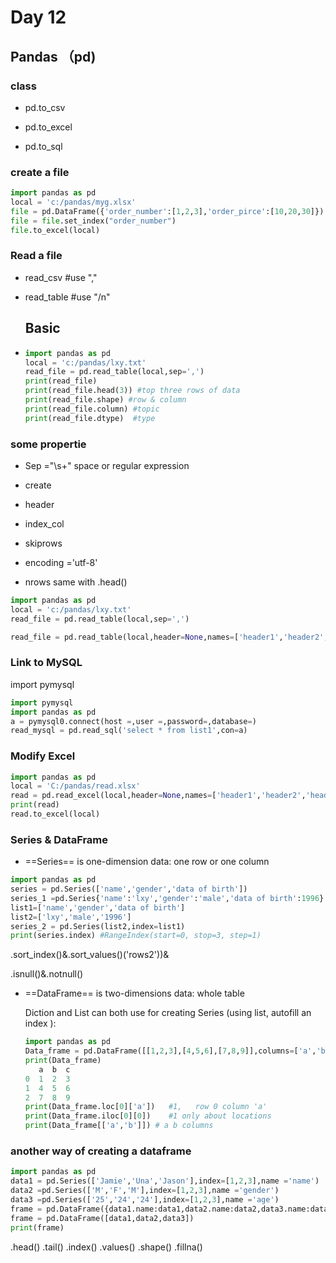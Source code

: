 # Day 12

## Pandas  （pd)

### class 

* pd.to_csv

* pd.to_excel

* pd.to_sql

### create a file

```python
import pandas as pd
local = 'c:/pandas/myg.xlsx'
file = pd.DataFrame({'order_number':[1,2,3],'order_pirce':[10,20,30]})
file = file.set_index("order_number")
file.to_excel(local)


```

### Read a file

* read_csv #use ","

* read_table  #use "/n"

  ## Basic

* ```python
  import pandas as pd
  local = 'c:/pandas/lxy.txt'
  read_file = pd.read_table(local,sep=',')  
  print(read_file)
  print(read_file.head(3)) #top three rows of data
  print(read_file.shape) #row & column
  print(read_file.column) #topic
  print(read_file.dtype)  #type
  ```

### some propertie

* Sep ="\s+" space or regular expression

* create 

* header

* index_col
* skiprows
* encoding ='utf-8'
* nrows same with .head()



``` python
import pandas as pd
local = 'c:/pandas/lxy.txt'
read_file = pd.read_table(local,sep=',')  

read_file = pd.read_table(local,header=None,names=['header1','header2','header3'],index_col='header3',skiprows[2,3])  
```

### Link to MySQL

import pymysql

```python
import pymysql
import pandas as pd
a = pymysql0.connect(host =,user =,password=,database=)
read_mysql = pd.read_sql('select * from list1',con=a)
```

### Modify Excel

```python
import pandas as pd
local = 'C:/pandas/read.xlsx'
read = pd.read_excel(local,header=None,names=['header1','header2','header3'],index_col='header3')
print(read)
read.to_excel(local)
```

### Series & DataFrame

* ==Series== is one-dimension data: one row or one column

  

```python
import pandas as pd
series = pd.Series(['name','gender','data of birth'])
series_1 =pd.Series{'name':'lxy','gender':'male','data of birth':1996}
list1=['name','gender','data of birth']
list2=['lxy','male','1996']
series_2 = pd.Series(list2,index=list1)
print(series.index) #RangeIndex(start=0, stop=3, step=1)
```

.sort_index()&.sort_values()('rows2'))&

.isnull()&.notnull()

* ==DataFrame== is two-dimensions data: whole table

  Diction and List can both use for creating Series (using list, autofill an index  ):

  ```python
  import pandas as pd
  Data_frame = pd.DataFrame([[1,2,3],[4,5,6],[7,8,9]],columns=['a','b','c'])
  print(Data_frame)
     a  b  c
  0  1  2  3
  1  4  5  6
  2  7  8  9
  print(Data_frame.loc[0]['a'])   #1,   row 0 column 'a'
  print(Data_frame.iloc[0][0])    #1 only about locations
  print(Data_frame[['a','b']]) # a b columns
  ```

### another way of creating a dataframe

```python
import pandas as pd
data1 = pd.Series(['Jamie','Una','Jason'],index=[1,2,3],name ='name')
data2 =pd.Series(['M','F','M'],index=[1,2,3],name ='gender')
data3 =pd.Series(['25','24','24'],index=[1,2,3],name ='age')
frame = pd.DataFrame({data1.name:data1,data2.name:data2,data3.name:data3})
frame = pd.DataFrame([data1,data2,data3])
print(frame)
```

.head() .tail() .index() .values() .shape() .fillna()